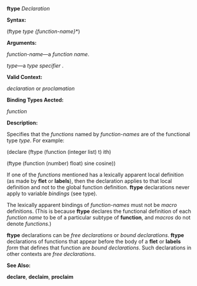 **ftype** *Declaration* 



**Syntax:** 



(ftype *type \{function-name\}*\*) 



**Arguments:** 



*function-name*—a *function name*. 



*type*—a *type specifier* . 



**Valid Context:** 



*declaration* or *proclamation* 



**Binding Types Aected:** 



*function* 



**Description:** 



Specifies that the *functions* named by *function-names* are of the functional type *type*. For example: 



(declare (ftype (function (integer list) t) ith) 



(ftype (function (number) float) sine cosine)) 



If one of the *functions* mentioned has a lexically apparent local definition (as made by **flet** or **labels**), then the declaration applies to that local definition and not to the global function definition. **ftype** declarations never apply to variable *bindings* (see type). 



The lexically apparent bindings of *function-names* must not be *macro* definitions. (This is because **ftype** declares the functional definition of each *function name* to be of a particular subtype of **function**, and *macros* do not denote *functions*.) 



**ftype** declarations can be *free declarations* or *bound declarations*. **ftype** declarations of functions that appear before the body of a **flet** or **labels** *form* that defines that function are *bound declarations*. Such declarations in other contexts are *free declarations*. 



**See Also:** 



**declare**, **declaim**, **proclaim** 







 



 



